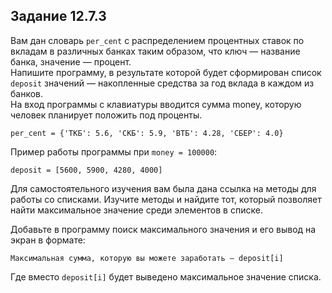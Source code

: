 ## Задание 12.7.3
Вам дан словарь `per_cent` с распределением процентных ставок по вкладам в различных банках таким образом, что ключ — название банка, значение — процент. </br>
Напишите программу, в результате которой будет сформирован список `deposit` значений — накопленные средства за год вклада в каждом из банков. </br>
На вход программы с клавиатуры вводится сумма money, которую человек планирует положить под проценты.

    per_cent = {'ТКБ': 5.6, 'СКБ': 5.9, 'ВТБ': 4.28, 'СБЕР': 4.0}

Пример работы программы при `money = 100000`:

    deposit = [5600, 5900, 4280, 4000] 

Для самостоятельного изучения вам была дана ссылка на методы для работы со списками. Изучите методы и найдите тот, который позволяет найти максимальное значение среди элементов в списке.

Добавьте в программу поиск максимального значения и его вывод на экран в формате:

    Максимальная сумма, которую вы можете заработать — deposit[i]

Где вместо `deposit[i]` будет выведено максимальное значение списка.
